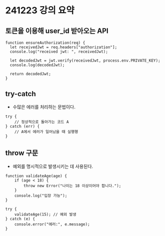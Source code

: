 # 241223 강의 요약

## 토큰을 이용해 user_id 받아오는 API
```
function ensureAuthorization(req) {
  let receivedJwt = req.headers["authorization"];
  console.log("received jwt: ", receivedJwt);

  let decodedJwt = jwt.verify(receivedJwt, process.env.PRIVATE_KEY);
  console.log(decodedJwt);

  return decodedJwt;
}
```

## try-catch
- 수많은 에러를 처리하는 문법이다.
```
try {
    // 정상적으로 돌아가는 코드 A
} catch (err) {
    // A에서 에러가 일어났을 때 실행행
}
```

## throw 구문
- 예외를 명시적으로 발생시키는 데 사용된다.
```
function validateAge(age) {
    if (age < 18) {
        throw new Error("나이는 18 이상이어야 합니다.");
    }
    console.log("입장 가능");
}

try {
    validateAge(15); // 예외 발생
} catch (e) {
    console.error("에러:", e.message);
}
```